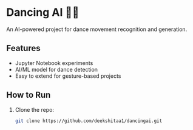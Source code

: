 # Dancing AI 💃🕺

An AI-powered project for dance movement recognition and generation.

## Features
- Jupyter Notebook experiments
- AI/ML model for dance detection
- Easy to extend for gesture-based projects

## How to Run
1. Clone the repo:
   ```bash
   git clone https://github.com/deekshitaa1/dancingai.git
